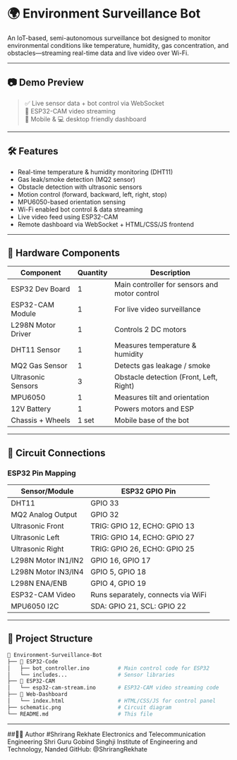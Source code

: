 # 🌍 Environment Surveillance Bot

An IoT-based, semi-autonomous surveillance bot designed to monitor environmental conditions like temperature, humidity, gas concentration, and obstacles—streaming real-time data and live video over Wi-Fi.

---

## 📷 Demo Preview

> ✅ Live sensor data + bot control via WebSocket  
> 🎥 ESP32-CAM video streaming  
> 📱 Mobile & 💻 desktop friendly dashboard  

---

## 🛠️ Features

- Real-time temperature & humidity monitoring (DHT11)
- Gas leak/smoke detection (MQ2 sensor)
- Obstacle detection with ultrasonic sensors
- Motion control (forward, backward, left, right, stop)
- MPU6050-based orientation sensing
- Wi-Fi enabled bot control & data streaming
- Live video feed using ESP32-CAM
- Remote dashboard via WebSocket + HTML/CSS/JS frontend

---

## 🔋 Hardware Components

| Component           | Quantity | Description                                   |
|--------------------|----------|-----------------------------------------------|
| ESP32 Dev Board    | 1        | Main controller for sensors and motor control |
| ESP32-CAM Module   | 1        | For live video surveillance                   |
| L298N Motor Driver | 1        | Controls 2 DC motors                          |
| DHT11 Sensor       | 1        | Measures temperature & humidity               |
| MQ2 Gas Sensor     | 1        | Detects gas leakage / smoke                   |
| Ultrasonic Sensors | 3        | Obstacle detection (Front, Left, Right)       |
| MPU6050            | 1        | Measures tilt and orientation                 |
| 12V Battery        | 1        | Powers motors and ESP                         |
| Chassis + Wheels   | 1 set    | Mobile base of the bot                        |

---

## 🔌 Circuit Connections

### ESP32 Pin Mapping

| Sensor/Module       | ESP32 GPIO Pin |
|---------------------|----------------|
| DHT11               | GPIO 33        |
| MQ2 Analog Output   | GPIO 32        |
| Ultrasonic Front    | TRIG: GPIO 12, ECHO: GPIO 13 |
| Ultrasonic Left     | TRIG: GPIO 14, ECHO: GPIO 27 |
| Ultrasonic Right    | TRIG: GPIO 26, ECHO: GPIO 25 |
| L298N Motor IN1/IN2 | GPIO 16, GPIO 17 |
| L298N Motor IN3/IN4 | GPIO 5, GPIO 18  |
| L298N ENA/ENB       | GPIO 4, GPIO 19  |
| ESP32-CAM Video     | Runs separately, connects via WiFi |
| MPU6050 I2C         | SDA: GPIO 21, SCL: GPIO 22 |

---

## 📂 Project Structure

```bash
📁 Environment-Surveillance-Bot
├── 📁 ESP32-Code
│   ├── bot_controller.ino         # Main control code for ESP32
│   └── includes...                # Sensor libraries
├── 📁 ESP32-CAM
│   └── esp32-cam-stream.ino       # ESP32-CAM video streaming code
├── 📁 Web-Dashboard
│   └── index.html                 # HTML/CSS/JS for control panel
├── schematic.png                  # Circuit diagram
└── README.md                      # This file
```
---
##👨‍💻 Author
#Shrirang Rekhate
Electronics and Telecommunication Engineering
Shri Guru Gobind Singhji Institute of Engineering and Technology, Nanded
GitHub: @ShrirangRekhate
